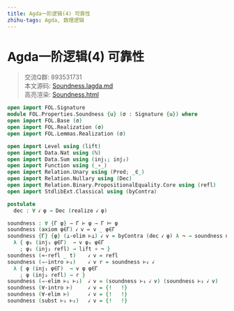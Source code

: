 ```yaml
---
title: Agda一阶逻辑(4) 可靠性
zhihu-tags: Agda, 数理逻辑
---
```


# Agda一阶逻辑(4) 可靠性

> 交流Q群: 893531731  
> 本文源码: [Soundness.lagda.md](https://github.com/choukh/agda-flypitch/blob/main/src/FOL/Properties/Soundness.lagda.md)  
> 高亮渲染: [Soundness.html](https://choukh.github.io/agda-flypitch/FOL.Properties.Soundness.html)  

```agda
open import FOL.Signature
module FOL.Properties.Soundness {u} (σ : Signature {u}) where
open import FOL.Base (σ)
open import FOL.Realization (σ)
open import FOL.Lemmas.Realization (σ)

open import Level using (lift)
open import Data.Nat using (ℕ)
open import Data.Sum using (inj₁; inj₂)
open import Function using (_∘_)
open import Relation.Unary using (Pred; _∈_)
open import Relation.Nullary using (Dec)
open import Relation.Binary.PropositionalEquality.Core using (refl)
open import StdlibExt.Classical using (byContra)
```

```agda
postulate
  dec : ∀ 𝒾 φ → Dec (realize 𝒾 φ)

soundness : ∀ {Γ φ} → Γ ⊢ φ → Γ ⊨ φ
soundness (axiom φ∈Γ) 𝒾 v = v _ φ∈Γ
soundness {Γ} {φ} (⊥-elim ⊢⊥) 𝒾 v = byContra (dec 𝒾 φ) λ ¬ → soundness ⊢⊥ 𝒾
  λ { φ₁ (inj₁ φ∈Γ)  → v φ₁ φ∈Γ
    ; φ₁ (inj₂ refl) → lift ∘ ¬ }
soundness (≈-refl _ t)    𝒾 v = refl
soundness (⇒-intro ⊢₂)    𝒾 v r = soundness ⊢₂ 𝒾
  λ { φ (inj₁ φ∈Γ)  → v φ φ∈Γ
    ; φ (inj₂ refl) → r }
soundness (⇒-elim ⊢₁ ⊢₂)  𝒾 v = (soundness ⊢₁ 𝒾 v) (soundness ⊢₂ 𝒾 v)
soundness (∀-intro ⊢)     𝒾 v = {!   !}
soundness (∀-elim ⊢)      𝒾 v = {!   !}
soundness (subst ⊢₁ ⊢₂)   𝒾 v = {!   !}
```
